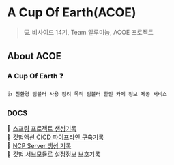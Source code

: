 # A Cup Of Earth(ACOE) 
> 💻  비사이드 14기, Team 알루미늄, ACOE 프로젝트  

##  About ACOE
### A Cup Of Earth ❓
    👍 친환경 텀블러 사용 장려 목적 텀블러 할인 카페 정보 제공 서비스

### DOCS  
🔗 [스프링 프로젝트 생성기록](https://github.com/14-team13/acoe-backend/wiki/%EC%8A%A4%ED%94%84%EB%A7%81-%ED%94%84%EB%A1%9C%EC%A0%9D%ED%8A%B8-%EC%83%9D%EC%84%B1%EA%B8%B0%EB%A1%9D)  
🔗 [깃헙액션 CICD 파이프라인 구축기록](https://github.com/14-team13/acoe-backend/wiki/CICD-%ED%8C%8C%EC%9D%B4%ED%94%84%EB%9D%BC%EC%9D%B8-%EA%B5%AC%EC%B6%95%EA%B8%B0%EB%A1%9D)  
🔗 [NCP Server 생성 기록](https://github.com/14-team13/acoe-backend/wiki/NCP-Server-%EC%83%9D%EC%84%B1-%EA%B8%B0%EB%A1%9D)  
🔗 [깃헙 서브모듈로 설정정보 보호기록](https://github.com/14-team13/acoe-backend/wiki/%EC%8A%A4%ED%94%84%EB%A7%81-%ED%94%84%EB%A1%9C%EC%A0%9D%ED%8A%B8-%EC%83%9D%EC%84%B1%EA%B8%B0%EB%A1%9D)  
